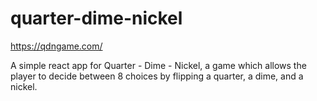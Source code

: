 # quarter-dime-nickel
https://qdngame.com/

A simple react app for Quarter - Dime - Nickel, a game which allows the player to decide between 8 choices by flipping a quarter, a dime, and a nickel.
